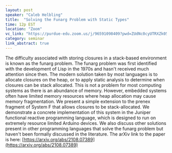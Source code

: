 ```yaml
---
layout: post
speaker: "Caleb Helbling"
title:  "Solving the Funarg Problem with Static Types"
time: 12p EST
location: "Zoom"
vc_link: "https://purdue-edu.zoom.us/j/96591098409?pwd=ZUdNc0cyUTRXZk05ZEtlUXdUWXUwUT09 "
category: seminar
link_abstract: true
---
```


The difficulty associated with storing closures in a stack-based environment is known as the funarg problem. The funarg problem was first identified with the development of Lisp in the 1970s and hasn't received much attention since then. The modern solution taken by most languages is to allocate closures on the heap, or to apply static analysis to determine when closures can be stack allocated. This is not a problem for most computing systems as there is an abundance of memory. However, embedded systems often have limited memory resources where heap allocation may cause memory fragmentation. We present a simple extension to the prenex fragment of System F that allows closures to be stack-allocated. We demonstrate a concrete implementation of this system in the Juniper functional reactive programming language, which is designed to run on extremely resource limited Arduino devices. We also discuss other solutions present in other programming languages that solve the funarg problem but haven't been formally discussed in the literature. The arXiv link to the paper is here: [https://arxiv.org/abs/2108.07389](https://arxiv.org/abs/2108.07389)

